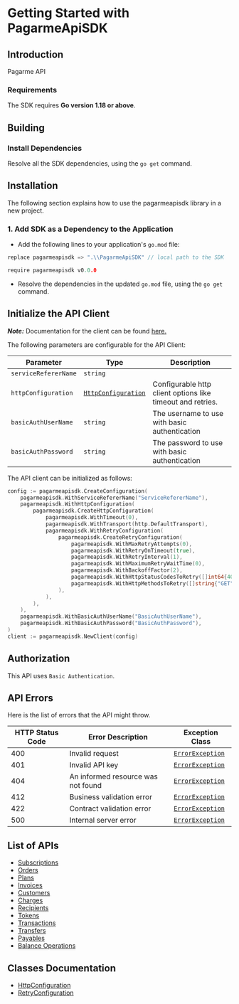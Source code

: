 
# Getting Started with PagarmeApiSDK

## Introduction

Pagarme API

### Requirements

The SDK requires **Go version 1.18 or above**.

## Building

### Install Dependencies

Resolve all the SDK dependencies, using the `go get` command.

## Installation

The following section explains how to use the pagarmeapisdk library in a new project.

### 1. Add SDK as a Dependency to the Application

- Add the following lines to your application's `go.mod` file:

```go
replace pagarmeapisdk => ".\\PagarmeApiSDK" // local path to the SDK

require pagarmeapisdk v0.0.0
```

- Resolve the dependencies in the updated `go.mod` file, using the `go get` command.

## Initialize the API Client

**_Note:_** Documentation for the client can be found [here.](doc/client.md)

The following parameters are configurable for the API Client:

| Parameter | Type | Description |
|  --- | --- | --- |
| `serviceRefererName` | `string` |  |
| `httpConfiguration` | [`HttpConfiguration`](doc/http-configuration.md) | Configurable http client options like timeout and retries. |
| `basicAuthUserName` | `string` | The username to use with basic authentication |
| `basicAuthPassword` | `string` | The password to use with basic authentication |

The API client can be initialized as follows:

```go
config := pagarmeapisdk.CreateConfiguration(
    pagarmeapisdk.WithServiceRefererName("ServiceRefererName"),
    pagarmeapisdk.WithHttpConfiguration(
        pagarmeapisdk.CreateHttpConfiguration(
            pagarmeapisdk.WithTimeout(0),
            pagarmeapisdk.WithTransport(http.DefaultTransport),
            pagarmeapisdk.WithRetryConfiguration(
                pagarmeapisdk.CreateRetryConfiguration(
                    pagarmeapisdk.WithMaxRetryAttempts(0),
                    pagarmeapisdk.WithRetryOnTimeout(true),
                    pagarmeapisdk.WithRetryInterval(1),
                    pagarmeapisdk.WithMaximumRetryWaitTime(0),
                    pagarmeapisdk.WithBackoffFactor(2),
                    pagarmeapisdk.WithHttpStatusCodesToRetry([]int64{408, 413, 429, 500, 502, 503, 504, 521, 522, 524}),
                    pagarmeapisdk.WithHttpMethodsToRetry([]string{"GET", "PUT"}),
                ),
            ),
        ),
    ),
    pagarmeapisdk.WithBasicAuthUserName("BasicAuthUserName"),
    pagarmeapisdk.WithBasicAuthPassword("BasicAuthPassword"),
)
client := pagarmeapisdk.NewClient(config)
```

## Authorization

This API uses `Basic Authentication`.

## API Errors

Here is the list of errors that the API might throw.

| HTTP Status Code | Error Description | Exception Class |
|  --- | --- | --- |
| 400 | Invalid request | [`ErrorException`](doc/models/error-exception.md) |
| 401 | Invalid API key | [`ErrorException`](doc/models/error-exception.md) |
| 404 | An informed resource was not found | [`ErrorException`](doc/models/error-exception.md) |
| 412 | Business validation error | [`ErrorException`](doc/models/error-exception.md) |
| 422 | Contract validation error | [`ErrorException`](doc/models/error-exception.md) |
| 500 | Internal server error | [`ErrorException`](doc/models/error-exception.md) |

## List of APIs

* [Subscriptions](doc/controllers/subscriptions.md)
* [Orders](doc/controllers/orders.md)
* [Plans](doc/controllers/plans.md)
* [Invoices](doc/controllers/invoices.md)
* [Customers](doc/controllers/customers.md)
* [Charges](doc/controllers/charges.md)
* [Recipients](doc/controllers/recipients.md)
* [Tokens](doc/controllers/tokens.md)
* [Transactions](doc/controllers/transactions.md)
* [Transfers](doc/controllers/transfers.md)
* [Payables](doc/controllers/payables.md)
* [Balance Operations](doc/controllers/balance-operations.md)

## Classes Documentation

* [HttpConfiguration](doc/http-configuration.md)
* [RetryConfiguration](doc/retry-configuration.md)

